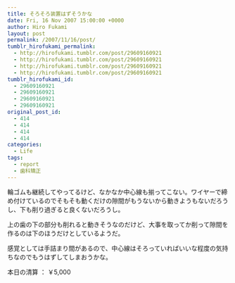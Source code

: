 ```yaml
---
title: そろそろ装置はずそうかな
date: Fri, 16 Nov 2007 15:00:00 +0000
author: Hiro Fukami
layout: post
permalink: /2007/11/16/post/
tumblr_hirofukami_permalink:
  - http://hirofukami.tumblr.com/post/29609160921
  - http://hirofukami.tumblr.com/post/29609160921
  - http://hirofukami.tumblr.com/post/29609160921
  - http://hirofukami.tumblr.com/post/29609160921
tumblr_hirofukami_id:
  - 29609160921
  - 29609160921
  - 29609160921
  - 29609160921
original_post_id:
  - 414
  - 414
  - 414
  - 414
categories:
  - Life
tags:
  - report
  - 歯科矯正
---
```

<div class="section">
  <p>
    輪ゴムも継続してやってるけど、なかなか中心線も揃ってこない。ワイヤーで締め付けているのでそもそも動くだけの隙間がもうないから動きようもないだろうし、下も削り過ぎると良くないだろうし。
  </p>
  
  <p>
    上の歯の下の部分も削れると動きそうなのだけど、大事を取ってか削って隙間を作るのは下のほうだけとしているようだ。
  </p>
  
  <p>
    感覚としては手詰まり間があるので、中心線はそろっていればいいな程度の気持ちなのでもうはずしてしまおうかな。
  </p>
  
  <p>
    本日の清算 ： ￥5,000
  </p>
</div>